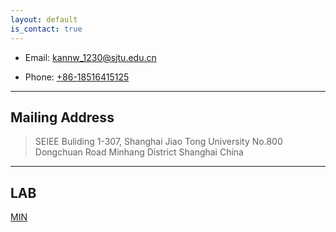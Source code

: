 ```yaml
---
layout: default
is_contact: true
---
```


* Email: [kannw_1230@sjtu.edu.cn](mailto:kannw_1230@sjtu.edu.cn)

* Phone: [+86-18516415125](tel:+86-18516415125)

---

## Mailing Address

> SEIEE Buliding 1-307, Shanghai Jiao Tong University
> No.800 Dongchuan Road
> Minhang District
> Shanghai
> China

---

## LAB 

[MIN](http://min.sjtu.edu.cn/index.htm)

